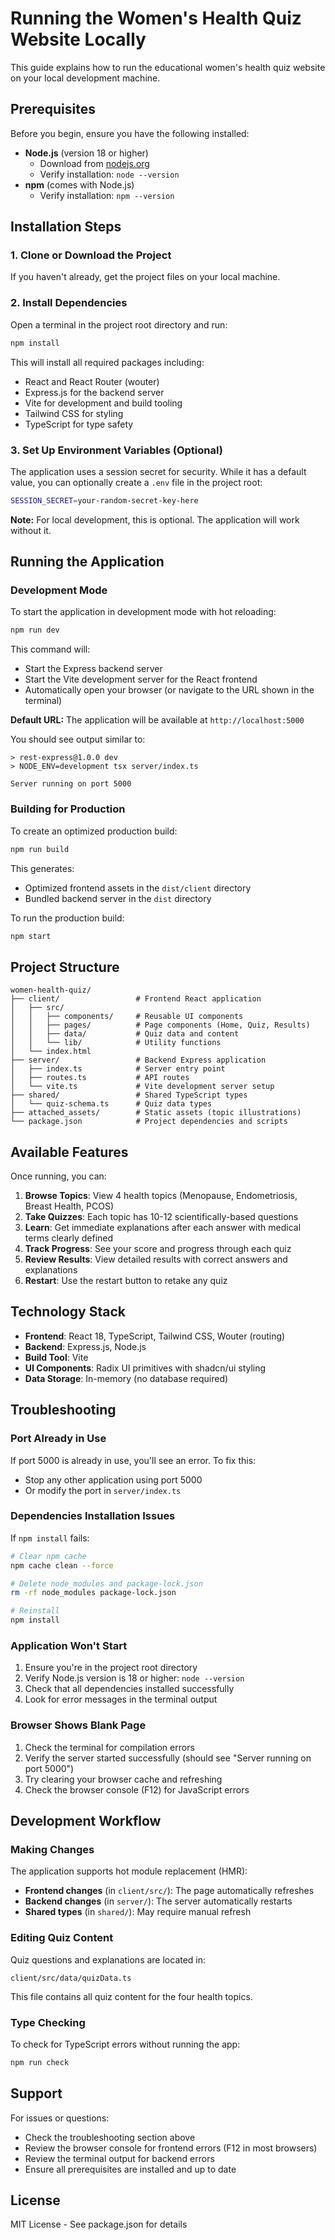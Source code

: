 # Running the Women's Health Quiz Website Locally

This guide explains how to run the educational women's health quiz website on your local development machine.

## Prerequisites

Before you begin, ensure you have the following installed:

- **Node.js** (version 18 or higher)
  - Download from [nodejs.org](https://nodejs.org/)
  - Verify installation: `node --version`
- **npm** (comes with Node.js)
  - Verify installation: `npm --version`

## Installation Steps

### 1. Clone or Download the Project

If you haven't already, get the project files on your local machine.

### 2. Install Dependencies

Open a terminal in the project root directory and run:

```bash
npm install
```

This will install all required packages including:
- React and React Router (wouter)
- Express.js for the backend server
- Vite for development and build tooling
- Tailwind CSS for styling
- TypeScript for type safety

### 3. Set Up Environment Variables (Optional)

The application uses a session secret for security. While it has a default value, you can optionally create a `.env` file in the project root:

```bash
SESSION_SECRET=your-random-secret-key-here
```

**Note:** For local development, this is optional. The application will work without it.

## Running the Application

### Development Mode

To start the application in development mode with hot reloading:

```bash
npm run dev
```

This command will:
- Start the Express backend server
- Start the Vite development server for the React frontend
- Automatically open your browser (or navigate to the URL shown in the terminal)

**Default URL:** The application will be available at `http://localhost:5000`

You should see output similar to:
```
> rest-express@1.0.0 dev
> NODE_ENV=development tsx server/index.ts

Server running on port 5000
```

### Building for Production

To create an optimized production build:

```bash
npm run build
```

This generates:
- Optimized frontend assets in the `dist/client` directory
- Bundled backend server in the `dist` directory

To run the production build:

```bash
npm start
```

## Project Structure

```
women-health-quiz/
├── client/                 # Frontend React application
│   ├── src/
│   │   ├── components/     # Reusable UI components
│   │   ├── pages/          # Page components (Home, Quiz, Results)
│   │   ├── data/           # Quiz data and content
│   │   └── lib/            # Utility functions
│   └── index.html
├── server/                 # Backend Express application
│   ├── index.ts            # Server entry point
│   ├── routes.ts           # API routes
│   └── vite.ts             # Vite development server setup
├── shared/                 # Shared TypeScript types
│   └── quiz-schema.ts      # Quiz data types
├── attached_assets/        # Static assets (topic illustrations)
└── package.json            # Project dependencies and scripts
```

## Available Features

Once running, you can:

1. **Browse Topics**: View 4 health topics (Menopause, Endometriosis, Breast Health, PCOS)
2. **Take Quizzes**: Each topic has 10-12 scientifically-based questions
3. **Learn**: Get immediate explanations after each answer with medical terms clearly defined
4. **Track Progress**: See your score and progress through each quiz
5. **Review Results**: View detailed results with correct answers and explanations
6. **Restart**: Use the restart button to retake any quiz

## Technology Stack

- **Frontend**: React 18, TypeScript, Tailwind CSS, Wouter (routing)
- **Backend**: Express.js, Node.js
- **Build Tool**: Vite
- **UI Components**: Radix UI primitives with shadcn/ui styling
- **Data Storage**: In-memory (no database required)

## Troubleshooting

### Port Already in Use

If port 5000 is already in use, you'll see an error. To fix this:
- Stop any other application using port 5000
- Or modify the port in `server/index.ts`

### Dependencies Installation Issues

If `npm install` fails:
```bash
# Clear npm cache
npm cache clean --force

# Delete node_modules and package-lock.json
rm -rf node_modules package-lock.json

# Reinstall
npm install
```

### Application Won't Start

1. Ensure you're in the project root directory
2. Verify Node.js version is 18 or higher: `node --version`
3. Check that all dependencies installed successfully
4. Look for error messages in the terminal output

### Browser Shows Blank Page

1. Check the terminal for compilation errors
2. Verify the server started successfully (should see "Server running on port 5000")
3. Try clearing your browser cache and refreshing
4. Check the browser console (F12) for JavaScript errors

## Development Workflow

### Making Changes

The application supports hot module replacement (HMR):

- **Frontend changes** (in `client/src/`): The page automatically refreshes
- **Backend changes** (in `server/`): The server automatically restarts
- **Shared types** (in `shared/`): May require manual refresh

### Editing Quiz Content

Quiz questions and explanations are located in:
```
client/src/data/quizData.ts
```

This file contains all quiz content for the four health topics.

### Type Checking

To check for TypeScript errors without running the app:

```bash
npm run check
```

## Support

For issues or questions:
- Check the troubleshooting section above
- Review the browser console for frontend errors (F12 in most browsers)
- Review the terminal output for backend errors
- Ensure all prerequisites are installed and up to date

## License

MIT License - See package.json for details
